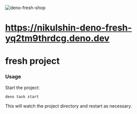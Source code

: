 ![deno-fresh-shop](https://downloader.disk.yandex.ru/preview/221315de2adbd0bbac58fc765c2d807f45fca024ce97a4175485a2179fcac34f/6791745e/sMuAWINMhBDeDKo8cjQXzp7UFGRA9BFmccHZFWYq5UVgfR0PrwyKt5lfUJ62tIVwmV_RmyRWq4WhubASLBUCJA%3D%3D?uid=0&filename=deno-flesh-shop.PNG&disposition=inline&hash=&limit=0&content_type=image%2Fpng&owner_uid=0&tknv=v2&size=2048x2048)
# https://nikulshin-deno-fresh-yq2tm9thrdcg.deno.dev

# fresh project

### Usage

Start the project:

```
deno task start
```

This will watch the project directory and restart as necessary.
